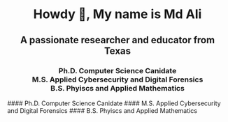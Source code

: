 <h1 align="center">Howdy 👋, My name is Md Ali</h1>
<h2 align="center">A passionate researcher and educator from Texas</h3>
<h3 align="center">Ph.D. Computer Science Canidate <br> M.S. Applied Cybersecurity and Digital Forensics <br> B.S. Phyiscs and Applied Mathematics</h3>
#### Ph.D. Computer Science Canidate
#### M.S. Applied Cybersecurity and Digital Forensics
#### B.S. Phyiscs and Applied Mathematics

<!--
**xXxSpicyBoiiixXx/xXxSpicyBoiiixXx** is a ✨ _special_ ✨ repository because its `README.md` (this file) appears on your GitHub profile.

Here are some ideas to get you started:

- 🔭 I’m currently working on ...
- 🌱 I’m currently learning ...
- 👯 I’m looking to collaborate on ...
- 🤔 I’m looking for help with ...
- 💬 Ask me about ...
- 📫 How to reach me: ...
- 😄 Pronouns: ...
- ⚡ Fun fact: ...
-->

